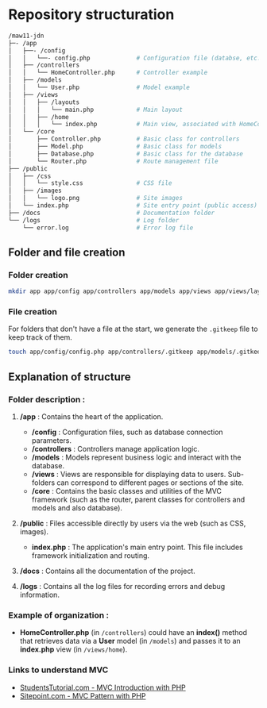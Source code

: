 # Repository structuration

```bash
/maw11-jdn
├─-	/app
│ 	├──- /config
│ 	│ 	└──- config.php				# Configuration file (databse, etc.)
│ 	├── /controllers
│ 	│ 	└── HomeController.php 		# Controller example
│ 	├── /models
│ 	│ 	└── User.php 				# Model example
│ 	├── /views
│ 	│ 	├── /layouts
│ 	│ 	│ 	└── main.php 			# Main layout
│ 	│ 	├── /home
│ 	│ 	│ 	└── index.php 			# Main view, associated with HomeController
│ 	└── /core
│ 		├── Controller.php 			# Basic class for controllers
│ 		├── Model.php 				# Basic class for models
│		├── Database.php 			# Basic class for the database
│ 		└── Router.php 				# Route management file
├── /public
│ 	├── /css
│ 	│ 	└── style.css 				# CSS file
│ 	├── /images
│ 	│ 	└── logo.png 				# Site images
│ 	└── index.php					# Site entry point (public access)
├── /docs							# Documentation folder
└── /logs							# Log folder
	└── error.log					# Error log file
```

## Folder and file creation

### Folder creation

```bash
mkdir app app/config app/controllers app/models app/views app/views/layouts app/views/home app/core public public/css public/images logs docs
```

### File creation

For folders that don't have a file at the start, we generate the `.gitkeep` file to keep track of them.

```bash
touch app/config/config.php app/controllers/.gitkeep app/models/.gitkeep app/views/home/.gitkeep app/views/layouts/.gitkeep app/core/Database.php app/core/Router.php app/core/Controller.php app/core/Model.php public/css/style.css public/images/.gitkeep public/index.php logs/.gitkeep
```

## Explanation of structure

### Folder description :

1.  **/app** : Contains the heart of the application.

    -   **/config** : Configuration files, such as database connection parameters.
    -   **/controllers** : Controllers manage application logic.
    -   **/models** : Models represent business logic and interact with the database.
    -   **/views** : Views are responsible for displaying data to users. Sub-folders can correspond to different pages or sections of the site.
    -   **/core** : Contains the basic classes and utilities of the MVC framework (such as the router, parent classes for controllers and models and also database).

2.  **/public** : Files accessible directly by users via the web (such as CSS, images).

    -   **index.php** : The application's main entry point. This file includes framework initialization and routing.

3.  **/docs** : Contains all the documentation of the project.

4.  **/logs** : Contains all the log files for recording errors and debug information.

### Example of organization :

-   **HomeController.php** (in `/controllers`) could have an **index()** method that retrieves data via a **User** model (in `/models`) and passes it to an **index.php** view (in `/views/home`).

### Links to understand MVC

-   [StudentsTutorial.com - MVC Introduction with PHP](https://www.studentstutorial.com/php/mvc/mvc-structure#)
-   [Sitepoint.com - MVC Pattern with PHP](https://www.sitepoint.com/the-mvc-pattern-and-php-1/)
